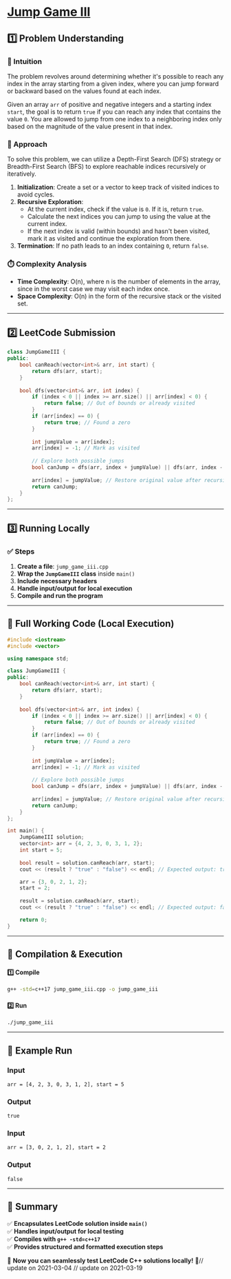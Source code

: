 # **[Jump Game III](https://leetcode.com/problems/jump-game-iii/description/)**  

## **1️⃣ Problem Understanding**  
### **📌 Intuition**  
The problem revolves around determining whether it's possible to reach any index in the array starting from a given index, where you can jump forward or backward based on the values found at each index. 

Given an array `arr` of positive and negative integers and a starting index `start`, the goal is to return `true` if you can reach any index that contains the value `0`. You are allowed to jump from one index to a neighboring index only based on the magnitude of the value present in that index.

### **🚀 Approach**  
To solve this problem, we can utilize a Depth-First Search (DFS) strategy or Breadth-First Search (BFS) to explore reachable indices recursively or iteratively. 

1. **Initialization**: Create a set or a vector to keep track of visited indices to avoid cycles.
2. **Recursive Exploration**:
   - At the current index, check if the value is `0`. If it is, return `true`.
   - Calculate the next indices you can jump to using the value at the current index.
   - If the next index is valid (within bounds) and hasn't been visited, mark it as visited and continue the exploration from there.
3. **Termination**: If no path leads to an index containing `0`, return `false`.

### **⏱️ Complexity Analysis**  
- **Time Complexity**: O(n), where n is the number of elements in the array, since in the worst case we may visit each index once.
- **Space Complexity**: O(n) in the form of the recursive stack or the visited set.

---  

## **2️⃣ LeetCode Submission**  
```cpp
class JumpGameIII {
public:
    bool canReach(vector<int>& arr, int start) {
        return dfs(arr, start);
    }
    
    bool dfs(vector<int>& arr, int index) {
        if (index < 0 || index >= arr.size() || arr[index] < 0) {
            return false; // Out of bounds or already visited
        }
        if (arr[index] == 0) {
            return true; // Found a zero
        }
        
        int jumpValue = arr[index];
        arr[index] = -1; // Mark as visited
        
        // Explore both possible jumps
        bool canJump = dfs(arr, index + jumpValue) || dfs(arr, index - jumpValue);
        
        arr[index] = jumpValue; // Restore original value after recursive calls
        return canJump;
    }
};
```  

---  

## **3️⃣ Running Locally**  
### **✅ Steps**  
1. **Create a file**: `jump_game_iii.cpp`  
2. **Wrap the `JumpGameIII` class** inside `main()`  
3. **Include necessary headers**  
4. **Handle input/output for local execution**  
5. **Compile and run the program**  

---  

## **📝 Full Working Code (Local Execution)**  
```cpp
#include <iostream>
#include <vector>

using namespace std;

class JumpGameIII {
public:
    bool canReach(vector<int>& arr, int start) {
        return dfs(arr, start);
    }
    
    bool dfs(vector<int>& arr, int index) {
        if (index < 0 || index >= arr.size() || arr[index] < 0) {
            return false; // Out of bounds or already visited
        }
        if (arr[index] == 0) {
            return true; // Found a zero
        }
        
        int jumpValue = arr[index];
        arr[index] = -1; // Mark as visited
        
        // Explore both possible jumps
        bool canJump = dfs(arr, index + jumpValue) || dfs(arr, index - jumpValue);
        
        arr[index] = jumpValue; // Restore original value after recursive calls
        return canJump;
    }
};

int main() {
    JumpGameIII solution;
    vector<int> arr = {4, 2, 3, 0, 3, 1, 2};
    int start = 5;
    
    bool result = solution.canReach(arr, start);
    cout << (result ? "true" : "false") << endl; // Expected output: true

    arr = {3, 0, 2, 1, 2};
    start = 2;
    
    result = solution.canReach(arr, start);
    cout << (result ? "true" : "false") << endl; // Expected output: false

    return 0;
}
```  

---  

## **🔧 Compilation & Execution**  
#### **1️⃣ Compile**  
```bash
g++ -std=c++17 jump_game_iii.cpp -o jump_game_iii
```  

#### **2️⃣ Run**  
```bash
./jump_game_iii
```  

---  

## **🎯 Example Run**  
### **Input**  
```
arr = [4, 2, 3, 0, 3, 1, 2], start = 5
```  
### **Output**  
```
true
```  

### **Input**  
```
arr = [3, 0, 2, 1, 2], start = 2
```  
### **Output**  
```
false
```  

---  

## **📌 Summary**  
✅ **Encapsulates LeetCode solution inside `main()`**  
✅ **Handles input/output for local testing**  
✅ **Compiles with `g++ -std=c++17`**  
✅ **Provides structured and formatted execution steps**  

🚀 **Now you can seamlessly test LeetCode C++ solutions locally!** 🚀// update on 2021-03-04
// update on 2021-03-19
